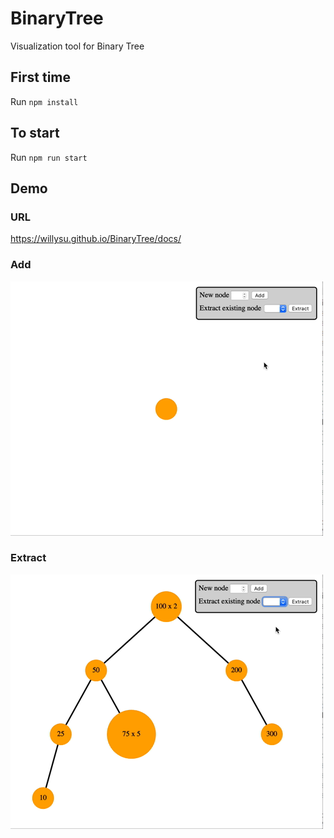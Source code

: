 # BinaryTree

Visualization tool for Binary Tree

## First time
Run `npm install`

## To start
Run `npm run start`

## Demo

### URL
https://willysu.github.io/BinaryTree/docs/

### Add
![Add Node](assets/binaryTreeAdd.mov.gif?raw=true "Add Node")

### Extract
![Extract Node](assets/binaryTreeExtract.mov.gif?raw=true "Add Extract")
